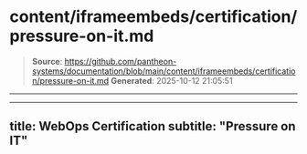 # content/iframeembeds/certification/pressure-on-it.md

> **Source**: https://github.com/pantheon-systems/documentation/blob/main/content/iframeembeds/certification/pressure-on-it.md
> **Generated**: 2025-10-12 21:05:51

---

---
title: WebOps Certification
subtitle: "Pressure on IT"
---

<Partial file="certification-guide/pressure-on-it.md" />
